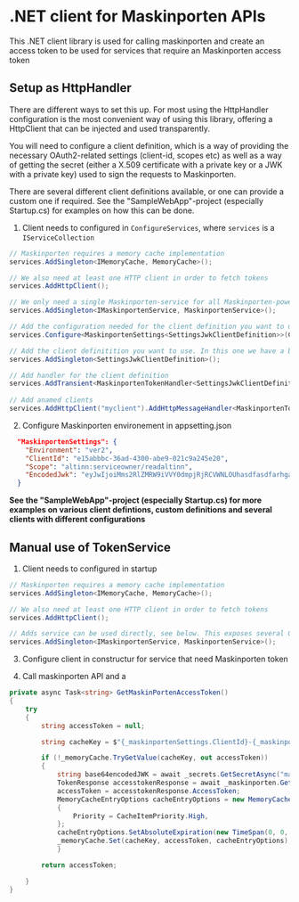 # .NET client for Maskinporten APIs

This .NET client library is used for calling maskinporten and create an access token to be used for services that require an Maskinporten access token

## Setup as HttpHandler 

There are different ways to set this up. For most using the HttpHandler configuration is the most convenient way of using this library, offering a HttpClient that
can be injected and used transparently.

You will need to configure a client definition, which is a way of providing the necessary OAuth2-related settings (client-id, scopes etc) as well as a way of getting 
the secret (either a X.509 certificate with a private key or a JWK with a private key) used to sign the requests to Maskinporten. 

There are several different client definitions available, or one can provide a custom one if required. See the "SampleWebApp"-project (especially Startup.cs) for examples
on how this can be done.

1. Client needs to configured in `ConfigureServices`, where `services` is a `IServiceCollection`

```c#
// Maskinporten requires a memory cache implementation
services.AddSingleton<IMemoryCache, MemoryCache>();

// We also need at least one HTTP client in order to fetch tokens
services.AddHttpClient();

// We only need a single Maskinporten-service for all Maskinporten-powered clients. This service can be used directly if low level access is required (see below).
services.AddSingleton<IMaskinportenService, MaskinportenService>();

// Add the configuration needed for the client definition you want to use
services.Configure<MaskinportenSettings<SettingsJwkClientDefinition>>(Configuration.GetSection("MaskinportenSettings"));

// Add the client definitition you want to use. In this one we have a base64-encoded JWK defined in the settings.
services.AddSingleton<SettingsJwkClientDefinition>();   

// Add handler for the client definition
services.AddTransient<MaskinportenTokenHandler<SettingsJwkClientDefinition>>();
            
// Add anamed clients
services.AddHttpClient("myclient").AddHttpMessageHandler<MaskinportenTokenHandler<SettingsJwkClientDefinition>>();
```

2. Configure Maskinporten environement in appsetting.json

```json
  "MaskinportenSettings": {
    "Environment": "ver2",
    "ClientId": "e15abbbc-36ad-4300-abe9-021c9a245e20",
    "Scope": "altinn:serviceowner/readaltinn",
    "EncodedJwk": "eyJwIjoiMms2RlZMRW9iVVY0dmpjRjRCVWNLOUhasdfasdfarhgawfN2YXE5eE95a3NyS1Q345435S19oNV45645635423545t45t54wrgsdfgsfdgsfd444aefasdf5NzdFcWhGTGtaSVAzSmhZTlA0MEZOc1EifQ=="
  }
```

**See the "SampleWebApp"-project (especially Startup.cs) for more examples on various client defintions, custom definitions and several clients with different configurations**

## Manual use of TokenService

1. Client needs to configured in startup

```c#
// Maskinporten requires a memory cache implementation
services.AddSingleton<IMemoryCache, MemoryCache>();

// We also need at least one HTTP client in order to fetch tokens
services.AddHttpClient();

// Adds service can be used directly, see below. This exposes several GetToken() overloads.
services.AddSingleton<IMaskinportenService, MaskinportenService>();
```

3. Configure client in constructur for service that need Maskinporten token


4. Call maskinporten API and a

```c#
private async Task<string> GetMaskinPortenAccessToken()
{
    try
    {
        string accessToken = null;

        string cacheKey = $"{_maskinportenSettings.ClientId}-{_maskinportenSettings.Scope}";

        if (!_memoryCache.TryGetValue(cacheKey, out accessToken))
        {
            string base64encodedJWK = await _secrets.GetSecretAsync("maskinportentoken");
            TokenResponse accesstokenResponse = await _maskinporten.GetToken(base64encodedJWK, _maskinportenSettings.ClientId, _maskinportenSettings.Scope, null);
            accessToken = accesstokenResponse.AccessToken;
            MemoryCacheEntryOptions cacheEntryOptions = new MemoryCacheEntryOptions()
            {
                Priority = CacheItemPriority.High,
            };
            cacheEntryOptions.SetAbsoluteExpiration(new TimeSpan(0, 0, accesstokenResponse.ExpiresIn - 30));
            _memoryCache.Set(cacheKey, accessToken, cacheEntryOptions);
            }

        return accessToken;

    }
}
```